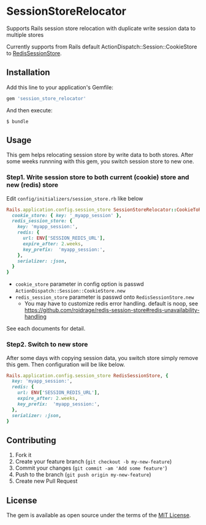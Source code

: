 # SessionStoreRelocator

Supports Rails session store relocation with duplicate write session data to multiple stores

Currently supports from Rails default ActionDispatch::Session::CookieStore to [RedisSessionStore](https://github.com/roidrage/redis-session-store).

## Installation

Add this line to your application's Gemfile:

```ruby
gem 'session_store_relocator'
```

And then execute:

    $ bundle

## Usage

This gem helps relocating session store by write data to both stores.
After some weeks runnning with this gem, you switch session store to new one.

### Step1. Write session store to both current (cookie) store and new (redis) store

Edit `config/initializers/session_store.rb` like below

```ruby
Rails.application.config.session_store SessionStoreRelocator::CookieToRedis, {
  cookie_store: { key: '_myapp_session' },
  redis_session_store: {
    key: 'myapp_session:',
    redis: {
      url: ENV['SESSION_REDIS_URL'],
      expire_after: 2.weeks,
      key_prefix:  'myapp_session:',
    },
    serializer: :json,
  }
}
```

- `cookie_store` parameter in config option is passwd `ActionDispatch::Session::CookieStore.new`
- `redis_session_store` parameter is passwd onto `RedisSessionStore.new`
  - You may have to customize redis error handling. default is noop, see https://github.com/roidrage/redis-session-store#redis-unavailability-handling

See each documents for detail.

### Step2. Switch to new store

After some days with copying session data, you switch store simply remove this gem.
Then configuration will be like below.

```ruby
Rails.application.config.session_store RedisSessionStore, {
  key: 'myapp_session:',
  redis: {
    url: ENV['SESSION_REDIS_URL'],
    expire_after: 2.weeks,
    key_prefix:  'myapp_session:',
  },
  serializer: :json,
}
```

## Contributing

1. Fork it
2. Create your feature branch (`git checkout -b my-new-feature`)
3. Commit your changes (`git commit -am 'Add some feature'`)
4. Push to the branch (`git push origin my-new-feature`)
5. Create new Pull Request

## License

The gem is available as open source under the terms of the [MIT License](http://opensource.org/licenses/MIT).

